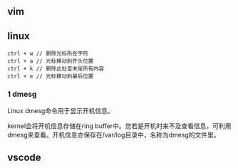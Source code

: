 ## vim




## linux
```
ctrl + w // 删除光标所在字符
ctrl + a // 光标移动到开头位置
ctrl + k // 删除此处至末尾所有内容
ctrl + e // 光标移动到最后位置
```

### 1  dmesg
Linux dmesg命令用于显示开机信息。

kernel会将开机信息存储在ring buffer中。您若是开机时来不及查看信息，可利用dmesg来查看。开机信息亦保存在/var/log目录中，名称为dmesg的文件里。



## vscode

